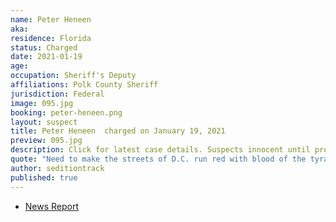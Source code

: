 ```yaml
---
name: Peter Heneen
aka:
residence: Florida
status: Charged
date: 2021-01-19
age:
occupation: Sheriff's Deputy
affiliations: Polk County Sheriff
jurisdiction: Federal
image: 095.jpg
booking: peter-heneen.png
layout: suspect
title: Peter Heneen  charged on January 19, 2021
preview: 095.jpg
description: Click for latest case details. Suspects innocent until proven guilty.
quote: "Need to make the streets of D.C. run red with blood of the tyrants. The tyrants being the feds."
author: seditiontrack
published: true
---
```


- [News Report](https://www.wmfe.org/polk-deputy-arrested-for-making-threats-against-capitol/172515)
